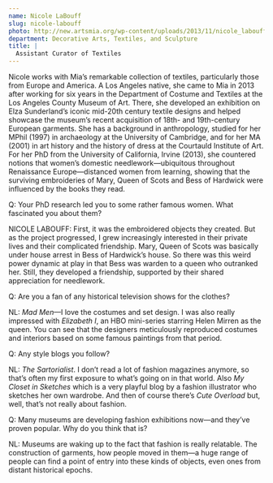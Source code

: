 ```yaml
---
name: Nicole LaBouff
slug: nicole-labouff
photo: http://new.artsmia.org/wp-content/uploads/2013/11/nicole_labouff.jpg
department: Decorative Arts, Textiles, and Sculpture
title: |
  Assistant Curator of Textiles
---
```


Nicole works with Mia’s remarkable collection of textiles, particularly those from Europe and America. A Los Angeles native, she came to Mia in 2013 after working for six years in the Department of Costume and Textiles at the Los Angeles County Museum of Art. There, she developed an exhibition on Elza Sunderland’s iconic mid-20th century textile designs and helped showcase the museum’s recent acquisition of 18th- and 19th-century European garments. She has a background in anthropology, studied for her MPhil (1997) in archaeology at the University of Cambridge, and for her MA (2001) in art history and the history of dress at the Courtauld Institute of Art. For her PhD from the University of California, Irvine (2013), she countered notions that women’s domestic needlework—ubiquitous throughout Renaissance Europe—distanced women from learning, showing that the surviving embroideries of Mary, Queen of Scots and Bess of Hardwick were influenced by the books they read.

Q: Your PhD research led you to some rather famous women. What fascinated you about them?

NICOLE LABOUFF: First, it was the embroidered objects they created. But as the project progressed, I grew increasingly interested in their private lives and their complicated friendship. Mary, Queen of Scots was basically under house arrest in Bess of Hardwick’s house. So there was this weird power dynamic at play in that Bess was warden to a queen who outranked her. Still, they developed a friendship, supported by their shared appreciation for needlework.

Q: Are you a fan of any historical television shows for the clothes?

NL: <em>Mad Men</em>—I love the costumes and set design. I was also really impressed with <em>Elizabeth I</em>, an HBO mini-series starring Helen Mirren as the queen. You can see that the designers meticulously reproduced costumes and interiors based on some famous paintings from that period.

Q: Any style blogs you follow?

NL: <em>The Sartorialist</em>. I don’t read a lot of fashion magazines anymore, so that’s often my first exposure to what’s going on in that world. Also <em>My Closet in Sketches</em> which is a very playful blog by a fashion illustrator who sketches her own wardrobe. And then of course there’s <em>Cute Overload</em> but, well, that’s not really about fashion.</span>

Q: Many museums are developing fashion exhibitions now—and they’ve proven popular. Why do you think that is?

NL: Museums are waking up to the fact that fashion is really relatable. The construction of garments, how people moved in them—a huge range of people can find a point of entry into these kinds of objects, even ones from distant historical epochs.
